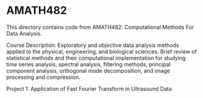 # AMATH482

This directory contains code from AMATH482: Computational Methods For Data Analysis. 

Course Description: 
Exploratory and objective data analysis methods applied to the physical, engineering, and biological sciences. Brief review of statistical methods and their computational implementation for studying time series analysis, spectral analysis, filtering methods, principal component analysis, orthogonal mode decomposition, and image processing and compression. 

Project 1: Application of Fast Fourier Transform in Ultrasound Data
